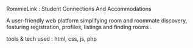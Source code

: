 RommieLink : Student Connections And Accommodations 

A user-friendly web platform simplifying room and roommate discovery, 
featuring registration, profiles, listings and finding rooms .

tools & tech used : html, css, js, php 

